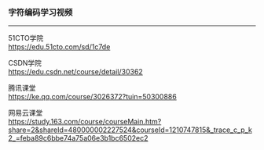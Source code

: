 ### 字符编码学习视频

-------------------

51CTO学院  
<https://edu.51cto.com/sd/1c7de>  

CSDN学院  
<https://edu.csdn.net/course/detail/30362>  

腾讯课堂  
<https://ke.qq.com/course/3026372?tuin=50300886>  

网易云课堂  
<https://study.163.com/course/courseMain.htm?share=2&shareId=480000002227524&courseId=1210747815&_trace_c_p_k2_=feba89c6bbe74a75a06e3b1bc6502ec2>
